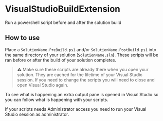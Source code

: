 # VisualStudioBuildExtension
Run a powershell script before and after the solution build

## How to use
Place a `SolutionName.PreBuild.ps1` and/or `SolutionName.PostBuild.ps1` into the same directory of your solution (`SolutionName.sln`). These scripts will be ran before or after the build of your solution completes.


> &#9888; Make sure these scripts are already there when you open your solution. They are cached for the lifetime of your Visual Studio session. If you need to change the scripts you will need to close and open Visual Studio again.

To see what is happening an extra output pane is opened in Visual Studio so you can follow what is happening with your scripts.

If your scripts needs Administrator access you need to run your Visual Studio session as administrator.